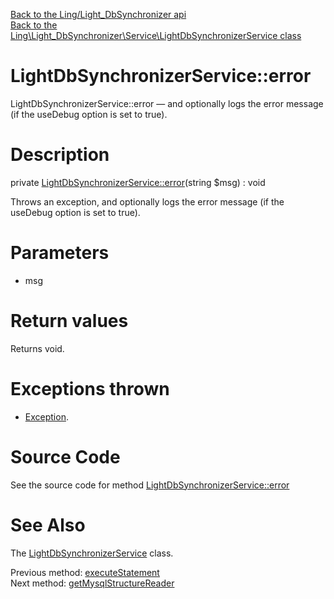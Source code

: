 [Back to the Ling/Light_DbSynchronizer api](https://github.com/lingtalfi/Light_DbSynchronizer/blob/master/doc/api/Ling/Light_DbSynchronizer.md)<br>
[Back to the Ling\Light_DbSynchronizer\Service\LightDbSynchronizerService class](https://github.com/lingtalfi/Light_DbSynchronizer/blob/master/doc/api/Ling/Light_DbSynchronizer/Service/LightDbSynchronizerService.md)


LightDbSynchronizerService::error
================



LightDbSynchronizerService::error — and optionally logs the error message (if the useDebug option is set to true).




Description
================


private [LightDbSynchronizerService::error](https://github.com/lingtalfi/Light_DbSynchronizer/blob/master/doc/api/Ling/Light_DbSynchronizer/Service/LightDbSynchronizerService/error.md)(string $msg) : void




Throws an exception,
and optionally logs the error message (if the useDebug option is set to true).




Parameters
================


- msg

    


Return values
================

Returns void.


Exceptions thrown
================

- [Exception](http://php.net/manual/en/class.exception.php).&nbsp;







Source Code
===========
See the source code for method [LightDbSynchronizerService::error](https://github.com/lingtalfi/Light_DbSynchronizer/blob/master/Service/LightDbSynchronizerService.php#L843-L847)


See Also
================

The [LightDbSynchronizerService](https://github.com/lingtalfi/Light_DbSynchronizer/blob/master/doc/api/Ling/Light_DbSynchronizer/Service/LightDbSynchronizerService.md) class.

Previous method: [executeStatement](https://github.com/lingtalfi/Light_DbSynchronizer/blob/master/doc/api/Ling/Light_DbSynchronizer/Service/LightDbSynchronizerService/executeStatement.md)<br>Next method: [getMysqlStructureReader](https://github.com/lingtalfi/Light_DbSynchronizer/blob/master/doc/api/Ling/Light_DbSynchronizer/Service/LightDbSynchronizerService/getMysqlStructureReader.md)<br>

